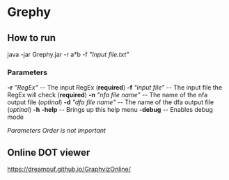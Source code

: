# Grephy

## How to run
java -jar Grephy.jar -r a*b -f _"Input file.txt"_

### Parameters
**-r** _"RegEx"_         -- The input RegEx (**required**)
**-f** _"input file"_    -- The input file the RegEx will check (**required**)
**-n** _"nfa file name"_ -- The name of the nfa output file (_optinal_)
**-d** _"dfa file name"_ -- The name of the dfa output file (_optinal_)
**-h** **-help**           -- Brings up this help menu
**-debug**             -- Enables debug mode


_Parameters Order is not important_

## Online DOT viewer
https://dreampuf.github.io/GraphvizOnline/